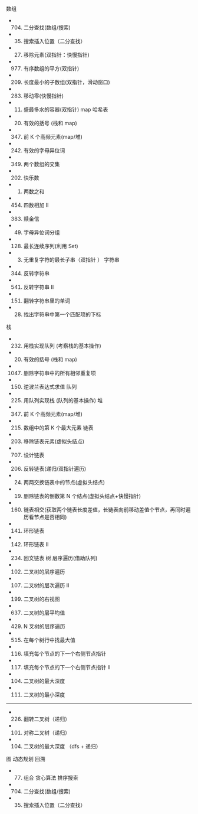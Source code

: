 数组

- 704. 二分查找(数组/搜索)
- 35. 搜索插入位置（二分查找）
- 27. 移除元素(双指针：快慢指针)
- 977. 有序数组的平方(双指针)
- 209. 长度最小的子数组(双指针，滑动窗口)
- 283. 移动零(快慢指针)
- 11. 盛最多水的容器(双指针)
      map 哈希表
- 20. 有效的括号 (栈和 map)
- 347.  前 K 个高频元素(map/堆)
- 242. 有效的字母异位词
- 349. 两个数组的交集
- 202. 快乐数
- 1. 两数之和
- 454. 四数相加 II
- 383. 赎金信
- 49. 字母异位词分组
- 128. 最长连续序列(利用 Set)
- 3. 无重复字符的最长子串（双指针 ）
     字符串
- 344. 反转字符串
- 541. 反转字符串 II
- 151. 翻转字符串里的单词
- 28. 找出字符串中第一个匹配项的下标

栈

- 232.  用栈实现队列 (考察栈的基本操作)
- 20. 有效的括号 (栈和 map)
- 1047. 删除字符串中的所有相邻重复项
- 150.  逆波兰表达式求值
        队列
- 225. 用队列实现栈 (队列的基本操作)
       堆
- 347.  前 K 个高频元素(map/堆)
- 215. 数组中的第 K 个最大元素
       链表
- 203. 移除链表元素(虚拟头结点)
- 707. 设计链表
- 206. 反转链表(递归/双指针遍历)
- 24. 两两交换链表中的节点(虚拟头结点)
- 19. 删除链表的倒数第 N 个结点(虚拟头结点+快慢指针)
- 160. 链表相交(获取两个链表长度差值，长链表向前移动差值个节点，再同时遍历看节点是否相同)
- 141. 环形链表
- 142. 环形链表 II
- 234. 回文链表
       树
       层序遍历(借助队列)
- 102. 二叉树的层序遍历
- 107. 二叉树的层次遍历 II
- 199. 二叉树的右视图
- 637. 二叉树的层平均值
- 429. N 叉树的层序遍历
- 515. 在每个树行中找最大值
- 116. 填充每个节点的下一个右侧节点指针
- 117. 填充每个节点的下一个右侧节点指针 II
- 104. 二叉树的最大深度
- 111. 二叉树的最小深度

---

- 226. 翻转二叉树（递归）
- 101. 对称二叉树（递归）
- 104. 二叉树的最大深度 （dfs + 递归）

图
动态规划
回溯

- 77. 组合
      贪心算法
      排序搜索
- 704. 二分查找(数组/搜索)
- 35. 搜索插入位置（二分查找）
